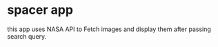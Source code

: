 # spacer app

this app uses NASA API to Fetch images and display them after passing search query.


